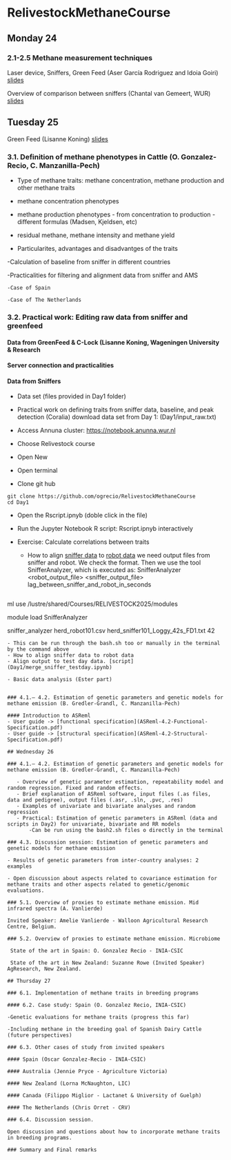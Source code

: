# RelivestockMethaneCourse

## Monday 24

### 2.1-2.5 Methane measurement techniques 
    
Laser device, Sniffers, Green Feed (Aser García Rodriguez and Idoia Goiri) [slides](slides/Methane_measurement_techniques_CIHEAM.pdf)

Overview of comparison between sniffers (Chantal van Gemeert, WUR) [slides]()

## Tuesday 25

Green Feed (Lisanne Koning) [slides](slides/Presentation_GreenFeed_ReLivestock_LK.pdf)

### 3.1. Definition of methane phenotypes in Cattle (O. Gonzalez-Recio, C. Manzanilla-Pech)

  - Type of methane traits: methane concentration, methane production and other methane traits
  -    methane concentration phenotypes
  -    methane production phenotypes
            - from concentration to production
            - different formulas (Madsen, Kjeldsen, etc)
  -    residual methane, methane intensity and methane yield
  
  - Particularites, advantages and disadvantges of the traits
  
  -Calculation of baseline from sniffer in different countries
    
  -Practicalities for filtering and alignment data from sniffer and AMS
  
    -Case of Spain
    
    -Case of The Netherlands
  
### 3.2. Practical work: Editing raw data from sniffer and greenfeed

#### Data from GreenFeed & C-Lock (Lisanne Koning, Wageningen University & Research

#### Server connection and practicalities

#### Data from Sniffers

  - Data set (files provided in Day1 folder)
  
  - Practical work on defining traits from sniffer data, baseline, and peak detection (Coralia)
  download data set from Day 1: (Day1/input_raw.txt)

 - Access Annuna cluster: https://notebook.anunna.wur.nl
 - Choose Relivestock course
 - Open New
 - Open terminal
 - Clone git hub 

````
git clone https://github.com/ogrecio/RelivestockMethaneCourse
cd Day1

````

- Open the Rscript.ipnyb (doble click in the file)
- Run the Jupyter Notebook R script: Rscript.ipnyb interactively
- Exercise: Calculate correlations between traits
  
  - How to align [sniffer data](data/herd_sniffer101_Loggy_48sg.txt.zip) to [robot data](data/herd_robot101.csv)
  we need output files from sniffer and robot. We check the format. Then we use the tool SnifferAnalyzer, which is executed as:
SnifferAnalyzer <robot_output_file> <sniffer_output_file> lag_between_sniffer_and_robot_in_seconds
  
  ```
ml use /lustre/shared/Courses/RELIVESTOCK2025/modules

module load SnifferAnalyzer

sniffer_analyzer herd_robot101.csv herd_sniffer101_Loggy_42s_FD1.txt 42
  ```
  - This can be run through the bash.sh too or manually in the terminal by the command above
  - How to align sniffer data to robot data
  - Align output to test day data. [script](Day1/merge_sniffer_testday.ipynb)

  - Basic data analysis (Ester part)


### 4.1.– 4.2. Estimation of genetic parameters and genetic models for methane emission (B. Gredler-Grandl, C. Manzanilla-Pech)

#### Introduction to ASReml
- User guide -> [functional specification](ASReml-4.2-Functional-Specification.pdf)
- User guide -> [structural specification](ASReml-4.2-Structural-Specification.pdf)

## Wednesday 26

### 4.1.– 4.2. Estimation of genetic parameters and genetic models for methane emission (B. Gredler-Grandl, C. Manzanilla-Pech)

     - Overview of genetic parameter estimation, repeatability model and random regression. Fixed and random effects.
     - Brief explanation of ASReml software, input files (.as files, data and pedigree), output files (.asr, .sln, .pvc, .res)
     - Examples of univariate and bivariate analyses and random regression
     - Practical: Estimation of genetic parameters in ASReml (data and scripts in Day2) for univariate, bivariate and RR models
         -Can be run using the bash2.sh files o directly in the terminal

### 4.3. Discussion session: Estimation of genetic parameters and genetic models for methane emission

  - Results of genetic parameters from inter-country analyses: 2 examples
  
  - Open discussion about aspects related to covariance estimation for methane traits and other aspects related to genetic/genomic evaluations.

### 5.1. Overview of proxies to estimate methane emission. Mid infrared spectra (A. Vanlierde)

  Invited Speaker: Amelie Vanlierde - Walloon Agricultural Research Centre, Belgium.
    
### 5.2. Overview of proxies to estimate methane emission. Microbiome 

   State of the art in Spain: O. Gonzalez Recio - INIA-CSIC
   
   State of the art in New Zealand: Suzanne Rowe (Invited Speaker) AgResearch, New Zealand.

## Thursday 27

### 6.1. Implementation of methane traits in breeding programs 

#### 6.2. Case study: Spain (O. Gonzalez Recio, INIA-CSIC)

-Genetic evaluations for methane traits (progress this far)

-Including methane in the breeding goal of Spanish Dairy Cattle (future perspectives)

### 6.3. Other cases of study from invited speakers 

#### Spain (Oscar Gonzalez-Recio - INIA-CSIC) 

#### Australia (Jennie Pryce - Agriculture Victoria)   
  
#### New Zealand (Lorna McNaughton, LIC) 

#### Canada (Filippo Miglior - Lactanet & University of Guelph) 

#### The Netherlands (Chris Orret - CRV)
  
### 6.4. Discussion session. 

Open discussion and questions about how to incorporate methane traits in breeding programs.

### Summary and Final remarks



